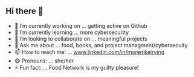## Hi there 👋

- 🔭 I’m currently working on ... getting active on Github
- 🌱 I’m currently learning ... more cybersecurity 
- 👯 I’m looking to collaborate on ... meaningful projects
- 💬 Ask me about ... food, books, and project managment/cybersecuity 
- 📫 How to reach me: ... www.linkedin.com/in/morenikeirving
- 😄 Pronouns: ... she/her
- ⚡ Fun fact: ... Food Network is my guilty pleasure!

